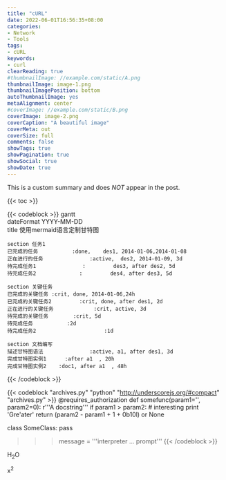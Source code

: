 ```yaml
---
title: "cURL"
date: 2022-06-01T16:56:35+08:00
categories:
- Network
- Tools
tags:
- cURL
keywords:
- curl
clearReading: true
#thumbnailImage: //example.com/static/A.png
thumbnailImage: image-1.png
thumbnailImagePosition: bottom
autoThumbnailImage: yes
metaAlignment: center
#coverImage: //example.com/static/B.png
coverImage: image-2.png
coverCaption: "A beautiful image"
coverMeta: out
coverSize: full
comments: false
showTags: true
showPagination: true
showSocial: true
showDate: true
---
```


This is a custom summary and does *NOT* appear in the post.
<!--more-->

{{< toc >}}

{{< codeblock >}}
gantt         
    dateFormat  YYYY-MM-DD   
    title 使用mermaid语言定制甘特图

    section 任务1
    已完成的任务           :done,    des1, 2014-01-06,2014-01-08
    正在进行的任务               :active,  des2, 2014-01-09, 3d
    待完成任务1               :         des3, after des2, 5d
    待完成任务2              :         des4, after des3, 5d

    section 关键任务
    已完成的关键任务 :crit, done, 2014-01-06,24h
    已完成的关键任务2         :crit, done, after des1, 2d
    正在进行的关键任务             :crit, active, 3d
    待完成的关键任务        :crit, 5d
    待完成任务           :2d
    待完成任务2                      :1d

    section 文档编写
    描述甘特图语法               :active, a1, after des1, 3d
    完成甘特图实例1      :after a1  , 20h
    完成甘特图实例2    :doc1, after a1  , 48h
{{< /codeblock >}}

{{< codeblock "archives.py" "python" "http://underscorejs.org/#compact" "archives.py" >}}
@requires_authorization
def somefunc(param1='', param2=0):
    r'''A docstring'''
    if param1 > param2: # interesting
        print 'Gre\'ater'
    return (param2 - param1 + 1 + 0b10l) or None

class SomeClass:
    pass

>>> message = '''interpreter
... prompt'''
{{< /codeblock >}}



H<sub>2</sub>O

x<sup>2</sup>


